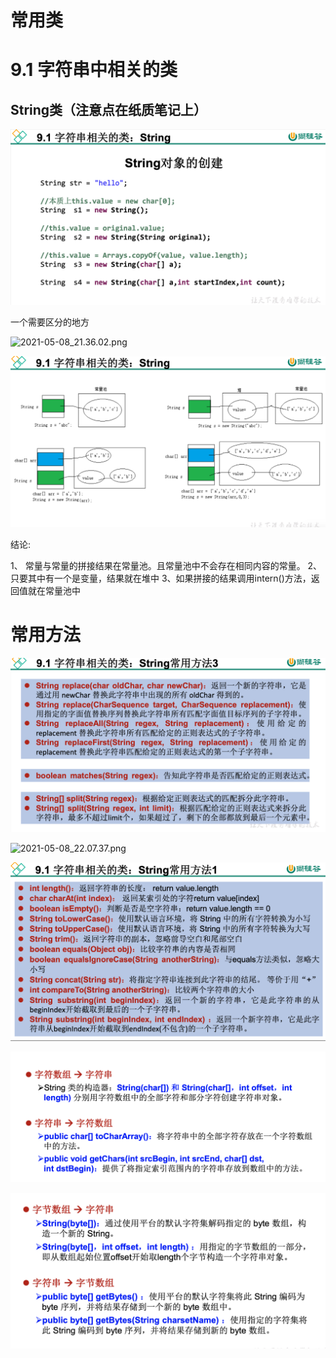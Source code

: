 # 常用类

# 9.1 字符串中相关的类

## String类（注意点在纸质笔记上）

![2021-05-08_21.06.36.png](../../figures/2021-05-08_21.06.36.png)

一个需要区分的地方

![2021-05-08_21.36.02.png](2021-05-08_21.36.02-4981449.png)

![2021-05-08_21.36.07.png](../../figures/2021-05-08_21.36.07.png)

结论:

1、 常量与常量的拼接结果在常量池。且常量池中不会存在相同内容的常量。
2、只要其中有一个是变量，结果就在堆中
3、如果拼接的结果调用intern()方法，返回值就在常量池中

# 常用方法

![2021-05-08_22.07.42.png](../../figures/2021-05-08_22.07.42.png)

![2021-05-08_22.07.37.png](../../figures/2021-05-08_22.07.37-4981429.png)

![2021-05-08_22.07.32.png](../../figures/2021-05-08_22.07.32.png)

![2021-05-15_22.29.27.png](../../figures/2021-05-15_22.29.27.png)

![2021-05-15_22.29.35.png](../../figures/2021-05-15_22.29.35.png)